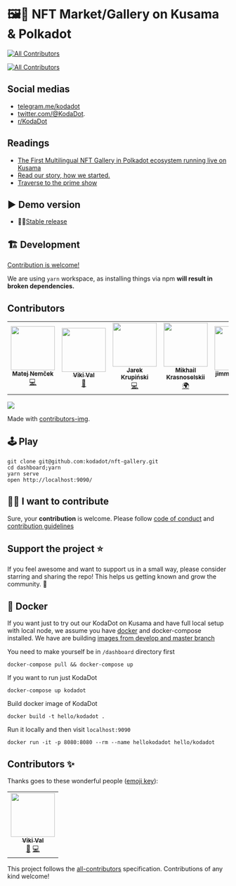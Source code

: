 # 🖼👀 NFT Market/Gallery on Kusama & Polkadot
<!-- ALL-CONTRIBUTORS-BADGE:START - Do not remove or modify this section -->
[![All Contributors](https://img.shields.io/badge/all_contributors-7-orange.svg?style=flat-square)](#contributors-)
<!-- ALL-CONTRIBUTORS-BADGE:END -->

<!-- ALL-CONTRIBUTORS-BADGE:START - Do not remove or modify this section -->
[![All Contributors](https://img.shields.io/badge/all_contributors-1-orange.svg?style=flat-square)](#contributors-)
<!-- ALL-CONTRIBUTORS-BADGE:END -->


## Social medias
* [telegram.me/kodadot](https://t.me/kodadot)
* [twitter.com/@KodaDot](https://twitter.com/KodaDot).
* [r/KodaDot](https://www.reddit.com/r/KodaDot/)

## Readings 
* [The First Multilingual NFT Gallery in Polkadot ecosystem running live on Kusama](https://medium.com/kodadot/the-first-multilingual-nft-gallery-in-polkadot-ecosystem-running-live-on-kusama-b8f7566770be)
* [Read our story, how we started.](https://medium.com/kodadot/kodadot-nft-explorer-f2c3a326a856)
* [Traverse to the prime show](https://medium.com/kodadot/traverse-to-the-prime-show-733d6046d3f5)

## ▶️ Demo version

* 👩‍✈️[Stable release](https://nft.kodadot.xyz/)

## 🏗 Development

[Contribution is welcome!](CONTRIBUTING.md)

We are using `yarn` workspace, as installing things via npm **will result in broken dependencies.**

## Contributors 

<a href="https://github.com/kodadot/nft-gallery/graphs/contributors">
<!-- ALL-CONTRIBUTORS-LIST:START - Do not remove or modify this section -->
<!-- prettier-ignore-start -->
<!-- markdownlint-disable -->
<table>
  <tr>
    <td align="center"><a href="https://twitter.com/yangwao"><img src="https://avatars.githubusercontent.com/u/5887929?v=4?s=100" width="100px;" alt=""/><br /><sub><b>Matej Nemček</b></sub></a><br /><a href="https://github.com/kodadot/nft-gallery/commits?author=yangwao" title="Code">💻</a></td>
    <td align="center"><a href="https://github.com/vikiival"><img src="https://avatars.githubusercontent.com/u/22471030?v=4?s=100" width="100px;" alt=""/><br /><sub><b>Viki Val</b></sub></a><br /><a href="#research-vikiival" title="Research">🔬</a></td>
    <td align="center"><a href="https://github.com/JKrupinski"><img src="https://avatars.githubusercontent.com/u/15692855?v=4?s=100" width="100px;" alt=""/><br /><sub><b>Jarek Krupiński</b></sub></a><br /><a href="https://github.com/kodadot/nft-gallery/commits?author=JKrupinski" title="Code">💻</a></td>
    <td align="center"><a href="https://github.com/coreman000"><img src="https://avatars.githubusercontent.com/u/14929454?v=4?s=100" width="100px;" alt=""/><br /><sub><b>Mikhail Krasnoselskii</b></sub></a><br /><a href="#translation-coreman000" title="Translation">🌍</a></td>
    <td align="center"><a href="https://github.com/jimmy-tudeski"><img src="https://avatars.githubusercontent.com/u/68714636?v=4?s=100" width="100px;" alt=""/><br /><sub><b>jimmy-tudeski</b></sub></a><br /><a href="#translation-jimmy-tudeski" title="Translation">🌍</a></td>
    <td align="center"><a href="https://github.com/harrymoneyy"><img src="https://avatars.githubusercontent.com/u/79300644?v=4?s=100" width="100px;" alt=""/><br /><sub><b>Harry</b></sub></a><br /><a href="#translation-harrymoneyy" title="Translation">🌍</a></td>
    <td align="center"><a href="https://github.com/Curu24"><img src="https://avatars.githubusercontent.com/u/66644637?v=4?s=100" width="100px;" alt=""/><br /><sub><b>Jiri Rozinek</b></sub></a><br /><a href="#translation-Curu24" title="Translation">🌍</a></td>
  </tr>
</table>

<!-- markdownlint-restore -->
<!-- prettier-ignore-end -->

<!-- ALL-CONTRIBUTORS-LIST:END -->
  <img src="https://contrib.rocks/image?repo=kodadot/nft-gallery" />
</a>

Made with [contributors-img](https://contrib.rocks).

## 🕹 Play

```shell
git clone git@github.com:kodadot/nft-gallery.git
cd dashboard;yarn
yarn serve
open http://localhost:9090/
```

## 🙋‍♀️ I want to contribute

Sure, your **contribution** is welcome. Please follow [code of conduct](CODE_OF_CONDUCT.md) and [contribution guidelines](CONTRIBUTING.md)

## Support the project ⭐
If you feel awesome and want to support us in a small way, please consider starring and sharing the repo! This helps us getting known and grow the community. 🙏


## 🐳 Docker
If you want just to try out our KodaDot on Kusama and have full local setup with local node, we assume you have [docker](https://docs.docker.com/get-docker/) and docker-compose installed. We have are building [images from develop and master branch](https://hub.docker.com/r/yangwao/kodadot/tags?page=1&ordering=last_updated)

You need to make yourself be in `/dashboard` directory first
```
docker-compose pull && docker-compose up
```

If you want to run just KodaDot
```
docker-compose up kodadot
```

Build docker image of KodaDot
```
docker build -t hello/kodadot .
```

Run it locally and then visit `localhost:9090`
```
docker run -it -p 8080:8080 --rm --name hellokodadot hello/kodadot
```

## Contributors ✨

Thanks goes to these wonderful people ([emoji key](https://allcontributors.org/docs/en/emoji-key)):

<!-- ALL-CONTRIBUTORS-LIST:START - Do not remove or modify this section -->
<!-- prettier-ignore-start -->
<!-- markdownlint-disable -->
<table>
  <tr>
    <td align="center"><a href="https://github.com/vikiival"><img src="https://avatars.githubusercontent.com/u/22471030?v=4?s=100" width="100px;" alt=""/><br /><sub><b>Viki Val</b></sub></a><br /><a href="#design-vikiival" title="Design">🎨</a> <a href="https://github.com/kodadot/nft-gallery/commits?author=vikiival" title="Code">💻</a></td>
  </tr>
</table>

<!-- markdownlint-restore -->
<!-- prettier-ignore-end -->

<!-- ALL-CONTRIBUTORS-LIST:END -->

This project follows the [all-contributors](https://github.com/all-contributors/all-contributors) specification. Contributions of any kind welcome!